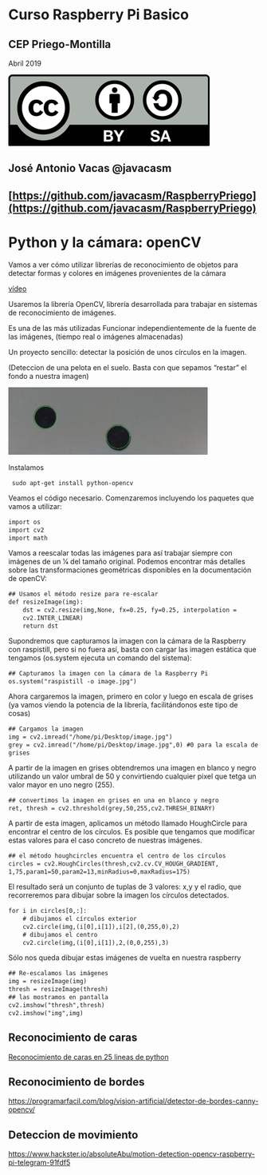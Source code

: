 # Curso Raspberry Pi Basico

## CEP Priego-Montilla

Abril 2019

![CC](./imagenes/Licencia_CC.png)

## José Antonio Vacas  @javacasm

## [https://github.com/javacasm/RaspberryPriego](https://github.com/javacasm/RaspberryPriego)

# Python y la cámara: openCV

Vamos a ver cómo utilizar librerías de reconocimiento de objetos para detectar formas y colores en imágenes provenientes de la cámara

[vídeo](https://www.youtube.com/watch?v=CigGvt3DXIw)

Usaremos la librería OpenCV, librería desarrollada para trabajar en sistemas de
reconocimiento de imágenes.

Es una de las más utilizadas
Funcionar independientemente de la fuente de las imágenes, (tiempo real o imágenes almacenadas)

Un proyecto sencillo: detectar la posición de unos círculos en la imagen.

(Deteccion de una pelota en el suelo. Basta con que sepamos “restar” el fondo a nuestra
imagen)

![detectandoCirculos.png](./imagenes/detectandoCirculos.png)

Instalamos

	 sudo apt-get install python-opencv

Veamos el código necesario. Comenzaremos incluyendo los paquetes que vamos a utilizar:

	import os
	import cv2
	import math

Vamos a reescalar todas las imágenes para así trabajar siempre con imágenes de un 1⁄4 del tamaño original. Podemos encontrar más detalles sobre las transformaciones geométricas disponibles en la documentación de openCV:

	## Usamos el método resize para re-escalar
	def resizeImage(img):
		dst = cv2.resize(img,None, fx=0.25, fy=0.25, interpolation =
		cv2.INTER_LINEAR)
		return dst

Supondremos que capturamos la imagen con la cámara de la Raspberry con raspistill, pero si no fuera así, basta con cargar las imagen estática que tengamos (os.system ejecuta un comando del sistema):

	## Capturamos la imagen con la cámara de la Raspberry Pi
	os.system("raspistill -o image.jpg")

Ahora cargaremos la imagen, primero en color y luego en escala de grises (ya vamos viendo la potencia de la librería, facilitándonos este tipo de cosas)

	## Cargamos la imagen
	img = cv2.imread("/home/pi/Desktop/image.jpg")
	grey = cv2.imread("/home/pi/Desktop/image.jpg",0) #0 para la escala de grises

A partir de la imagen en grises obtendremos una imagen en blanco y negro utilizando un valor umbral de 50 y convirtiendo cualquier pixel que tetga un valor mayor en uno negro (255).

	## convertimos la imagen en grises en una en blanco y negro
	ret, thresh = cv2.threshold(grey,50,255,cv2.THRESH_BINARY)

A partir de esta imagen, aplicamos un método llamado HoughCircle para encontrar el centro de los círculos. Es posible que tengamos que modificar estas valores para el caso concreto de nuestras imágenes.

	## el método houghcircles encuentra el centro de los círculos
	circles = cv2.HoughCircles(thresh,cv2.cv.CV_HOUGH_GRADIENT, 1,75,param1=50,param2=13,minRadius=0,maxRadius=175)

El resultado será un conjunto de tuplas de 3 valores: x,y y el radio, que recorreremos para dibujar sobre la imagen los círculos detectados.

	for i in circles[0,:]:
		# dibujamos el círculos exterior
		cv2.circle(img,(i[0],i[1]),i[2],(0,255,0),2)
		# dibujamos el centro
		cv2.circle(img,(i[0],i[1]),2,(0,0,255),3)

Sólo nos queda dibujar estas imágenes de vuelta en nuestra raspberry

	## Re-escalamos las imágenes
	img = resizeImage(img)
	thresh = resizeImage(thresh)
	## las mostramos en pantalla
	cv2.imshow("thresh",thresh)
	cv2.imshow("img",img)
	

## Reconocimiento de caras

[Reconocimiento de caras en 25 lineas de python](https://realpython.com/face-recognition-with-python/)

## Reconocimiento de bordes

https://programarfacil.com/blog/vision-artificial/detector-de-bordes-canny-opencv/

## Deteccion de movimiento

https://www.hackster.io/absoluteAbu/motion-detection-opencv-raspberry-pi-telegram-91fdf5
